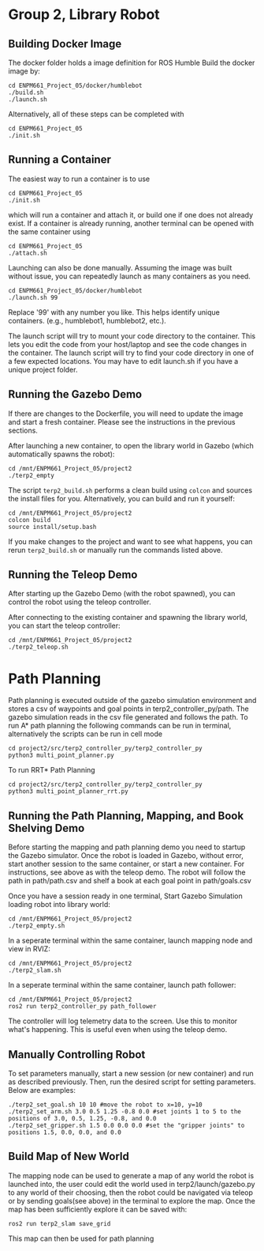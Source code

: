 # Group 2, Library Robot

## Building Docker Image
The docker folder holds a image definition for ROS Humble
Build the docker image by:

    cd ENPM661_Project_05/docker/humblebot
    ./build.sh
    ./launch.sh
    
Alternatively, all of these steps can be completed with
    
    cd ENPM661_Project_05
    ./init.sh

## Running a Container
The easiest way to run a container is to use

    cd ENPM661_Project_05
    ./init.sh

which will run a container and attach it, or build one if one does not already exist. If a container is already running, another terminal can be opened with the same container using

    cd ENPM661_Project_05
    ./attach.sh

Launching can also be done manually. Assuming the image was built without issue, you can repeatedly launch as many containers as you need.

    cd ENPM661_Project_05/docker/humblebot
    ./launch.sh 99

Replace '99' with any number you like.  This helps identify unique containers.  (e.g., humblebot1, humblebot2, etc.).

The launch script will try to mount your code directory to the container.  This lets you edit the code from your host/laptop and see the code changes in the container. The launch script will try to find your code directory in one of a few expected locations.  You may have to edit launch.sh if you have a unique project folder.

## Running the Gazebo Demo
If there are changes to the Dockerfile, you will need to update the image and start a fresh container.  Please see the instructions in the previous sections.

After launching a new container, to open the library world in Gazebo (which automatically spawns the robot):

    cd /mnt/ENPM661_Project_05/project2
    ./terp2_empty

The script `terp2_build.sh` performs a clean build using `colcon` and sources the install files for you.  Alternatively, you can build and run it yourself:

    cd /mnt/ENPM661_Project_05/project2
    colcon build
    source install/setup.bash

If you make changes to the project and want to see what happens, you can rerun `terp2_build.sh` or manually run the commands listed above.  

## Running the Teleop Demo
After starting up the Gazebo Demo (with the robot spawned), you can control the robot using the teleop controller.

After connecting to the existing container and spawning the library world, you can start the teleop controller:

    cd /mnt/ENPM661_Project_05/project2
    ./terp2_teleop.sh

# Path Planning
Path planning is executed outside of the gazebo simulation environment and stores a csv of waypoints and goal points in terp2_controller_py/path. The gazebo simulation reads in the csv file generated and follows the path. To run A* path planning the following commands can be run in terminal, alternatively the scripts can be run in cell mode 

    cd project2/src/terp2_controller_py/terp2_controller_py
    python3 multi_point_planner.py

To run RRT* Path Planning

    cd project2/src/terp2_controller_py/terp2_controller_py
    python3 multi_point_planner_rrt.py


## Running the Path Planning, Mapping, and Book Shelving Demo
Before starting the mapping and path planning demo you  need to startup the Gazebo simulator.  Once the robot is loaded in Gazebo, without error, start another session to the same container, or start a new container.  For instructions, see above as with the teleop demo. The robot will follow the path in path/path.csv and shelf a book at each goal point in path/goals.csv

Once you have a session ready in one terminal, Start Gazebo Simulation loading robot into library world:

    cd /mnt/ENPM661_Project_05/project2
    ./terp2_empty.sh 

In a seperate terminal within the same container, launch mapping node and view in RVIZ:

    cd /mnt/ENPM661_Project_05/project2
    ./terp2_slam.sh

In a seperate terminal within the same container, launch path follower:

    cd /mnt/ENPM661_Project_05/project2
    ros2 run terp2_controller_py path_follower

The controller will log telemetry data to the screen.  Use this to monitor what's happening.  This is useful even when using the teleop demo.

## Manually Controlling Robot
To set parameters manually, start a new session (or new container) and run as described previously. Then, run the desired script for setting parameters. Below are examples:

    ./terp2_set_goal.sh 10 10 #move the robot to x=10, y=10
    ./terp2_set_arm.sh 3.0 0.5 1.25 -0.8 0.0 #set joints 1 to 5 to the positions of 3.0, 0.5, 1.25, -0.8, and 0.0
    ./terp2_set_gripper.sh 1.5 0.0 0.0 0.0 #set the "gripper joints" to positions 1.5, 0.0, 0.0, and 0.0
    

## Build Map of New World 
The mapping node can be used to generate a map of any world the robot is launched into, the user could edit the world used in terp2/launch/gazebo.py to any world of their choosing, then the robot could be navigated via teleop or by sending goals(see above) in the terminal to explore the map. Once the map has been sufficiently explore it can be saved with:

    ros2 run terp2_slam save_grid
   
This map can then be used for path planning

